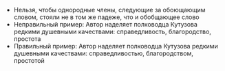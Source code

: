 - Нельзя, чтобы однородные члены, следующие за обоющающим словом, стояли не в том же падеже, что и обобщающее слово
- Неправильный пример: Автор наделяет полководца Кутузова редкими душевными качествами: справедливость, благородство, простота
- Правильный пример: Автор наделяет полководца Кутузова редкими душевными качествами: справедливостью, благородством, простотой